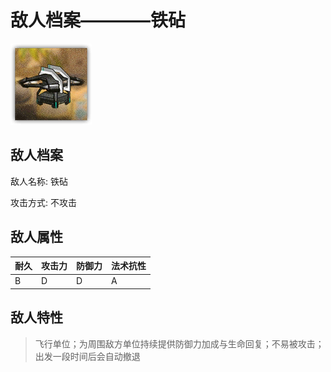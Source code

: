 # 敌人档案————铁砧

![铁砧](./eneIcons/铁砧.png)

## 敌人档案

敌人名称: 铁砧

攻击方式: 不攻击

## 敌人属性

| 耐久      | 攻击力  | 防御力 | 法术抗性 |
|---------|------|-----|------|
| B | D | D | A |

## 敌人特性
> 飞行单位；为周围敌方单位持续提供防御力加成与生命回复；不易被攻击；出发一段时间后会自动撤退
